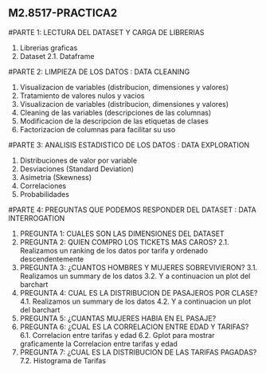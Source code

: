 ## M2.8517-PRACTICA2

#PARTE 1: LECTURA DEL DATASET Y CARGA DE LIBRERIAS
  1.	Librerias graficas
  2.	Dataset
  2.1.	Dataframe

#PARTE 2: LIMPIEZA DE LOS DATOS : DATA CLEANING
  1.	Visualizacion de variables (distribucion, dimensiones y valores)
  2.	Tratamiento de valores nulos y vacios
  3.	Visualizacion de variables (distribucion, dimensiones y valores)
  4.	Cleaning de las variables (descripciones de las columnas)
  5.	Modificacion de la descripcion de las etiquetas de clases
  6.	Factorizacion de columnas para facilitar su uso

#PARTE 3: ANALISIS ESTADISTICO DE LOS DATOS : DATA EXPLORATION  
  1.	Distribuciones de valor por variable
  2.	Desviaciones (Standard Deviation)
  3.	Asimetria (Skewness)
  4.	Correlaciones
  5.	Probabilidades

#PARTE 4: PREGUNTAS QUE PODEMOS RESPONDER DEL DATASET : DATA INTERROGATION 
1. PREGUNTA 1: CUALES SON LAS DIMENSIONES DEL DATASET
2. PREGUNTA 2: QUIEN COMPRO LOS TICKETS MAS CAROS?
  2.1. Realizamos un ranking de los datos por tarifa y ordenado descendentemente
3. PREGUNTA 3: ¿CUANTOS HOMBRES Y MUJERES SOBREVIVIERON?
  3.1. Realizamos un summary de los datos
  3.2. Y a continuacion un plot del barchart
4. PREGUNTA 4:  CUAL ES LA DISTRIBUCION DE PASAJEROS POR CLASE?
  4.1. Realizamos un summary de los datos
  4.2. Y a continuacion un plot del barchart
5. PREGUNTA 5: ¿CUANTAS MUJERES HABIA EN EL PASAJE?
6. PREGUNTA 6: ¿CUAL ES LA CORRELACION ENTRE EDAD Y TARIFAS?
  6.1. Correlacion entre tarifas y edad
  6.2. Gplot para mostrar graficamente la Correlacion entre tarifas y edad
7. PREGUNTA 7: ¿CUAL ES LA DISTRIBUCION DE LAS TARIFAS PAGADAS? 
  7.2. Histograma de Tarifas
